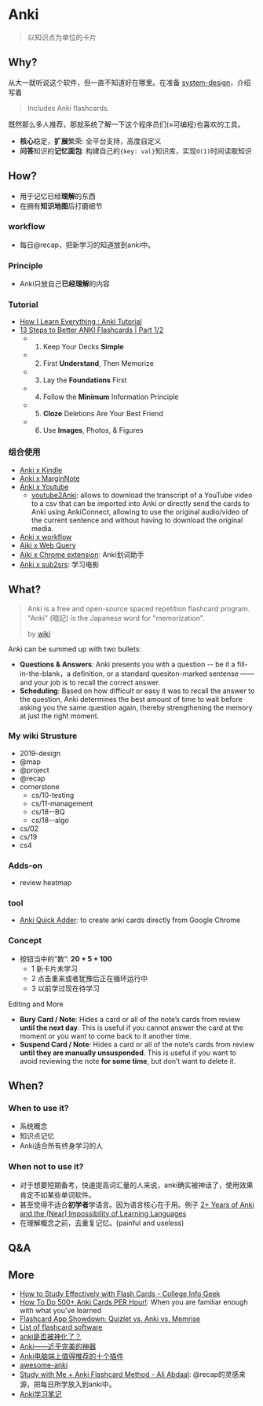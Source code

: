 # Anki 

> 以知识点为单位的卡片

## Why?

从大一就听说这个软件，但一直不知道好在哪里。在准备 [system-design](https://github.com/donnemartin/system-design-primer)，介绍写着 

> Includes Anki flashcards.

既然那么多人推荐，那就系统了解一下这个程序员们(≈可编程)也喜欢的工具。

- **核心**稳定，**扩展**繁荣: 全平台支持，高度自定义
- **问答**知识的**记忆面包**: 构建自己的`{key: val}`知识库，实现`O(1)`时间读取知识


## How?

* 用于记忆已经**理解**的东西
* 在拥有**知识地图**后打磨细节

### workflow 

- 每日@recap，把新学习的知道放到anki中。

### Principle

- Anki只放自己**已经理解**的内容

### Tutorial

- [How I Learn Everything : Anki Tutorial](https://www.youtube.com/watch?v=5urUZUWoTLo&t=946s) 
- [13 Steps to Better ANKI Flashcards | Part 1/2](https://www.youtube.com/watch?v=AbvaITy3oeQ)
	*   1) Keep Your Decks **Simple**
	*   2) First **Understand**, Then Memorize
	*   3) Lay the **Foundations** First
	*   4) Follow the **Minimum** Information Principle
	*   5) **Cloze** Deletions Are Your Best Friend
	*   6) Use **Images**, Photos, & Figures

### 组合使用

- [Anki x Kindle](https://zhuanlan.zhihu.com/p/37079582) 
- [Anki x MarginNote](https://zhuanlan.zhihu.com/p/34512119)
- [Anki x Youtube](https://zhuanlan.zhihu.com/p/40037096)
	- [youtube2Anki](https://github.com/dobladov/youtube2Anki): allows to download the transcript of a YouTube video to a csv that can be imported into Anki or directly send the cards to Anki using AnkiConnect, allowing to use the original audio/video of the current sentence and without having to download the original media. 
- [Anki x workflow](https://zhuanlan.zhihu.com/p/47025287)
- [Aiki x Web Query](https://zhuanlan.zhihu.com/p/33792983)
- [Aiki x Chrome extension](?): Anki划词助手
- [Anki x sub2srs](?): 学习电影


## What?

> Anki is a free and open-source spaced repetition flashcard program. "Anki" (暗記) is the Japanese word for "memorization".
> 
> by [wiki](https://www.wikiwand.com/en/Anki_(software))


Anki can be summed up with two bullets:

- **Questions & Answers**: Anki presents you with a question -- be it a fill-in-the-blank，a definition, or a standard quesiton-marked sentense —— and your job is to recall the correct answer.
- **Scheduling**: Based on how difficult or easy it was to recall the answer to the question, Anki determines the best amount of time to wait before asking you the same question again, thereby strengthening the memory at just the right moment. 

### My wiki Strusture 

- 2019-design 
- @map
- @project
- @recap
- cornerstone
	- cs/10-testing
	- cs/11-management
	- cs/18--BQ
	- cs/18--algo
- cs/02
- cs/19
- cs4 

### Adds-on

- review heatmap

### tool

- [Anki Quick Adder](https://chrome.google.com/webstore/detail/anki-quick-adder/gpbcbbajoagdgnokieocaplbhkiidmmb): to create anki cards directly from Google Chrome

### Concept 

* 按钮当中的“数”: **20 + 5 + 100**
	* 1 新卡片未学习       
	* 2 点击重来或者犹豫后正在循环运行中        
	* 3 以前学过现在待学习

	
Editing and More

- **Bury Card / Note**: Hides a card or all of the note’s cards from review **until the next day**. This is useful if you cannot answer the card at the moment or you want to come back to it another time.
- **Suspend Card / Note**: Hides a card or all of the note’s cards from review **until they are manually unsuspended**.  This is useful if you want to avoid reviewing the note **for some time**, but don’t want to delete it.


## When?

### When to use it?

- 系统概念
- 知识点记忆
- Anki适合所有终身学习的人

### When not to use it?

- 对于想要短期备考，快速提高词汇量的人来说，anki确实被神话了，使用效果肯定不如某些单词软件。
- 甚至觉得不适合**初学者**学语言。因为语言核心在于用。例子 [2+ Years of Anki and the (Near) Impossibility of Learning Languages](https://www.dannycrichton.com/2016/05/15/the-near-impossibility-of-learning-languages/)
- 在理解概念之前，去重复记忆。(painful and useless)

## Q&A

## More 

- [How to Study Effectively with Flash Cards - College Info Geek](https://www.youtube.com/watch?v=mzCEJVtED0U)
- [How To Do 500+ Anki Cards PER Hour!](https://www.youtube.com/watch?v=_ER9NQcwKm8): When you are familiar enough with what you've learned
- [Flashcard App Showdown: Quizlet vs. Anki vs. Memrise](http://lexplorers.com/flashcard-app-showdown-quizlet-vs-anki-vs-memrise/)
- [List of flashcard software](https://www.wikiwand.com/en/List_of_flashcard_software)
- [anki是否被神化了？](https://www.zhihu.com/question/57569577)
- [Anki——近乎完美的神器](https://zhuanlan.zhihu.com/-anki)
- [Anki电脑端上值得推荐的十个插件](https://zhuanlan.zhihu.com/p/24650483)
- [awesome-anki](https://github.com/tianshanghong/awesome-anki)
- [Study with Me + Anki Flashcard Method - Ali Abdaal](https://www.youtube.com/watch?v=W-EpiaPcgTk): @recap的灵感来源，把每日所学放入到anki中。
- [Anki学习笔记](https://www.yuque.com/purequant/anki)
